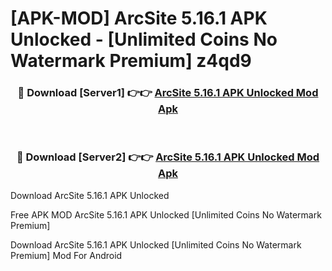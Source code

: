# [APK-MOD] ArcSite 5.16.1 APK Unlocked - [Unlimited Coins No Watermark Premium] z4qd9



<div align="center">
<h3>🔴 Download [Server1] 👉👉 <a href="https://momento.my/?title=ArcSite_5.16.1_APK_Unlocked">ArcSite 5.16.1 APK Unlocked Mod Apk</a></h3><br>

<h3>🔴 Download [Server2] 👉👉 <a href="https://momento.my/?title=ArcSite_5.16.1_APK_Unlocked">ArcSite 5.16.1 APK Unlocked Mod Apk</a></h3>
</div>



Download ArcSite 5.16.1 APK Unlocked 

Free APK MOD ArcSite 5.16.1 APK Unlocked [Unlimited Coins No Watermark Premium]

Download ArcSite 5.16.1 APK Unlocked [Unlimited Coins No Watermark Premium] Mod For Android

